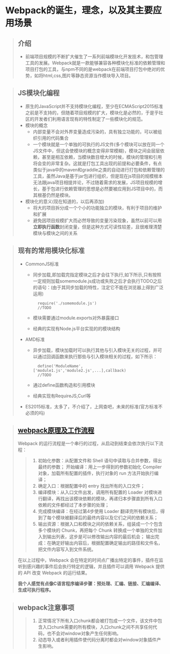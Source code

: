 # Webpack的诞生，理念，以及其主要应用场景

>## 介绍
>- 前端项目规模的不断扩大催生了一系列前端模块化开发技术，和包管理工具的发展。Webpack就是一款能够兼容各种模块化标准的依赖管理和项目打包的工具，与npm不同的是webpack在前端项目打包中绝对的优势，如将html,css,图片等静态资源当作模块导入项目。

>## JS模块化编程
>- 原生的JavaScript并不支持模块化编程，至少在ECMAScript2015标准之前是不支持的，但随着项目规模的扩大，模块化是必然的，于是乎社区的开发者们利用语言现有的特性制定了一些模块化的规范。
>- 模块的概念
>   - 内部变量不会对外界变量造成污染的，具有独立功能的，可以被组织引用的代码集合
>   - 一个模块就是一个单独的可执行的JS文件(多个模块可以放在同一个JS文件中，但这会使模块的概念变得非常模糊)，模块之间会层层依赖，甚至是相互依赖，当模块数目增大的时候，模块的管理和引用将会变的非常复杂。这就是打包工具出现的前提和必要条件，有点类似于java中的maven和graddle之类的自动进行打包和依赖管理的工具，虽然Java是基于jar包进行组织，但是现在js项目的规模根本无法跟java项目相提并论，不过随着需求的发展，JS项目规模的增长，基于包进行依赖管理的思想是必然要被应用到JS项目中的，而其根基仍然是模块。
>- 模块化的意义(现在知道的，以后再添加)
>   - 将大的项目拆分成一个个小的功能独立的模块，有利于项目的维护和扩展
>   - 避免因项目规模扩大而必然导致的变量污染现象，虽然以前可以用**立即执行函数**封闭变量，但是这种方式可读性较差，且很难理清楚模块与模块之间的关系

>## 现有的常用模块化标准
>- CommonJS标准
>   - 同步加载,即加载完指定模块之后才会往下执行,如下所示,只有按照一定规则加载somemodule.js成功或失败之后才会执行TODO之后的语句：(由于其同步加载的特性，注定它不能在浏览器上得到广泛运用)
>
>           require('./somemodule.js')
>           //TODO
>   - 模块需要通过module.exports对外暴露接口
>   - 经典的实现有Node.js平台实现的的模块结构
>
>- AMD标准
>   - 异步加载，模块加载时可以执行其他与引入模块无关的过程，并可以通过回调函数来执行那些与引入模块相关的过程，如下所示：
>
>           define('ModuleName',['module1.js','module2.js',...],callback)
>           //TODO
>   - 通过define函数构造和引用模块
>   - 经典实现有RequireJS,Curl等
>
>- ES2015标准，太多了，不介绍了，上网查吧，未来的标准(官方标准不必须的吗)

>## [webpack原理及工作流程](https://segmentfault.com/a/1190000015088834)
>Webpack 的运行流程是一个串行的过程，从启动到结束会依次执行以下流程：
>
>>1. 初始化参数：从配置文件和 Shell 语句中读取与合并参数，得出最终的参数；
开始编译：用上一步得到的参数初始化 Compiler 对象，加载所有配置的插件，执行对象的 run 方法开始执行编译；
>>2. 确定入口：根据配置中的 entry 找出所有的入口文件；
>>3. 编译模块：从入口文件出发，调用所有配置的 Loader 对模块进行翻译，再找出该模块依赖的模块，再递归本步骤直到所有入口依赖的文件都经过了本步骤的处理；
>>4. 完成模块编译：在经过第4步使用 Loader 翻译完所有模块后，得到了每个模块被翻译后的最终内容以及它们之间的依赖关系；
>>5. 输出资源：根据入口和模块之间的依赖关系，组装成一个个包含多个模块的 Chunk，再把每个 Chunk 转换成一个单独的文件加入到输出列表，这步是可以修改输出内容的最后机会；
输出完成：在确定好输出内容后，根据配置确定输出的路径和文件名，把文件内容写入到文件系统。
>
>在以上过程中，Webpack 会在特定的时间点广播出特定的事件，插件在监听到感兴趣的事件后会执行特定的逻辑，并且插件可以调用 Webpack 提供的 API 改变 Webpack 的运行结果。
>
>**我个人感觉有点像C语言程序编译步骤：预处理、汇编、链接、汇编编译、生成可执行程序。**

>## webpack注意事项
>>1. 正常情况下所有入口chunk都会被打包成一个文件，该文件中包含入口chunk需要的所有模块，入口chunk之间不共享任何代码，也不会对window对象产生任何影响。
>>2. 动态导入或者利用插件使代码分离时都会对window对象插件产生影响。